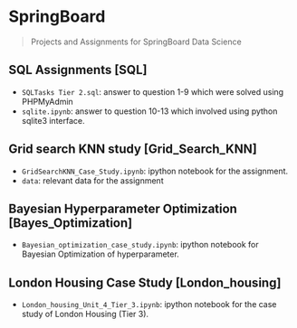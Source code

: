 # SpringBoard
> Projects and Assignments for SpringBoard Data Science

## SQL Assignments [SQL]

- `SQLTasks Tier 2.sql`: answer to question 1-9 which were solved using PHPMyAdmin
- `sqlite.ipynb`: answer to question 10-13 which involved using python sqlite3 interface.

## Grid search KNN study [Grid_Search_KNN]

- `GridSearchKNN_Case_Study.ipynb`: ipython notebook for the assignment.
- `data`: relevant data for the assignment

## Bayesian Hyperparameter Optimization [Bayes_Optimization]

- `Bayesian_optimization_case_study.ipynb`: ipython notebook for Bayesian Optimization of hyperparameter.

## London Housing Case Study [London_housing]

- `London_housing_Unit_4_Tier_3.ipynb`: ipython notebook for the case study of London Housing (Tier 3).
